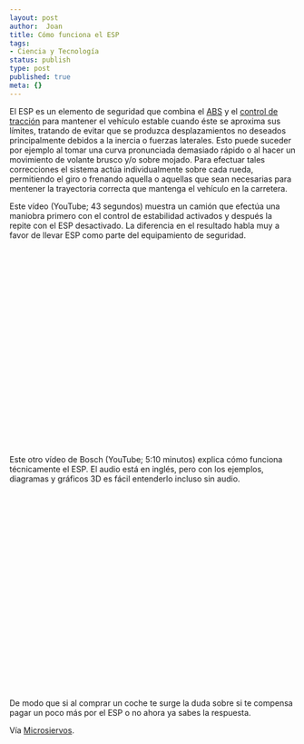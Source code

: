 ```yaml
---
layout: post
author:  Joan
title: Cómo funciona el ESP
tags:
- Ciencia y Tecnología
status: publish
type: post
published: true
meta: {}
---
```

El ESP es un elemento de seguridad que combina el <a href="http://es.wikipedia.org/wiki/Anti-lock_brake_system">ABS</a> y el <a href="http://es.wikipedia.org/wiki/Control_de_tracción">control de tracción</a> para mantener el vehículo estable cuando éste se aproxima sus límites, tratando de evitar que se produzca desplazamientos no deseados principalmente debidos a la inercia o fuerzas laterales. Esto puede suceder por ejemplo al tomar una curva pronunciada demasiado rápido o al hacer un movimiento de volante brusco y/o sobre mojado. Para efectuar tales correcciones el sistema actúa individualmente sobre cada rueda, permitiendo el giro o frenando aquella o aquellas que sean necesarias para mentener la trayectoria correcta que mantenga el vehículo en la carretera.

Este vídeo (YouTube; 43 segundos) muestra un camión que efectúa una maniobra primero con el control de estabilidad activados y después la repite con el ESP desactivado. La diferencia en el resultado habla muy a favor de llevar ESP como parte del equipamiento de seguridad.

<object width="425" height="350"><param name="movie" value="http://www.youtube.com/v/R6e1QuzUZHA"></param><embed src="http://www.youtube.com/v/R6e1QuzUZHA" type="application/x-shockwave-flash" width="425" height="350"></embed></object>

Este otro vídeo de Bosch (YouTube; 5:10 minutos) explica cómo funciona técnicamente el ESP. El audio está en inglés, pero con los ejemplos, diagramas y gráficos 3D es fácil entenderlo incluso sin audio.

<object width="425" height="350"><param name="movie" value="http://www.youtube.com/v/T9Y6z7cXxEE"></param><embed src="http://www.youtube.com/v/T9Y6z7cXxEE" type="application/x-shockwave-flash" width="425" height="350"></embed></object>

De modo que si al comprar un coche te surge la duda sobre si te compensa pagar un poco más por el ESP o no ahora ya sabes la respuesta.

Vía <a href="http://www.microsiervos.com">Microsiervos</a>.
